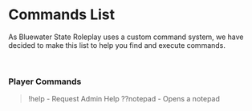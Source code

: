 # Commands List
As Bluewater State Roleplay uses a custom command system, we have decided to make this list to help you find and execute commands. 

<br>

### Player Commands
> !help - Request Admin Help
> ??notepad - Opens a notepad
> 
